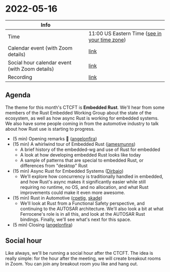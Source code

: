 # 2022-05-16

| Info                                           |                                                 |
| ---------------------------------------------- | ----------------------------------------------- |
| Time                                           | 11:00 US Eastern Time ([see in your time zone]) |
| Calendar event (with Zoom details)             | [link][cal]                                     |
| Social hour calendar event (with Zoom details) | [link][calsh]                                   |
| Recording                                      | [link][watch]                                   |

[see in your time zone]: https://everytimezone.com/s/6c2a0d08

[cal]: https://calendar.google.com/event?action=TEMPLATE&tmeid=NGdqbWhiYnY1bDdxdjVsajNyaTNncTdvZjMgN24wdnZvcWZlMGtibms2aTA0dWl1NTJ0MzBAZw&tmsrc=7n0vvoqfe0kbnk6i04uiu52t30%40group.calendar.google.com
[calsh]: https://calendar.google.com/event?action=TEMPLATE&tmeid=M3Nwdm5qbXZpMmgzdGRrcnJvYWp0Y3U2ZWQgN24wdnZvcWZlMGtibms2aTA0dWl1NTJ0MzBAZw&tmsrc=7n0vvoqfe0kbnk6i04uiu52t30%40group.calendar.google.com
[watch]: https://youtu.be/MfG7OvfVYQY

## Agenda

The theme for this month's CTCFT is **Embedded Rust**. We'll hear from some
members of the Rust Embedded Working Group about the state of the ecosystem, as
well as how async Rust is working for embedded systems. We also have some people
coming in from the automotive industry to talk about how Rust use is starting to
progress.

- (5 min) Opening remarks 👋 ([angelonfira])
- (15 min) A whirlwind tour of Embedded Rust ([jamesmunns])
  - A brief history of the embedded-wg and use of Rust for embedded
  - A look at how developing embedded Rust looks like today
  - A sample of patterns that are special to embedded Rust, or differences from
    "desktop" Rust
- (15 min) Async Rust for Embedded Systems ([Dirbaio])
  - We'll explore how concurrency is traditionally handled in embedded, and how
    Rust's async makes it significantly easier while still requiring no runtime,
    no OS, and no allocation, and what Rust improvements could make it even more
    awesome.
- (15 min) Rust in Automotive ([cpetig], [skade])
  - We'll look at Rust from a Functional Safety perspective, and continuing to
    the AUTOSAR architecture. We'll also look a bit at what Ferrocene's role is
    in all this, and look at the AUTOSAR Rust bindings. Finally, we'll see
    what's next for this space.
- (5 min) Closing ([angelonfira])

[angelonfira]: https://github.com/angelonfira
[jamesmunns]: https://github.com/jamesmunns
[Dirbaio]: https://github.com/Dirbaio
[cpetig]: https://github.com/cpetig
[skade]: https://github.com/skade

## Social hour

Like always, we'll be running a social hour after the CTCFT. The idea is really
simple: for the hour after the meeting, we will create breakout rooms in Zoom.
You can join any breakout room you like and hang out.

[ctcft calendar]: https://calendar.google.com/calendar/embed?src=7n0vvoqfe0kbnk6i04uiu52t30%40group.calendar.google.com
